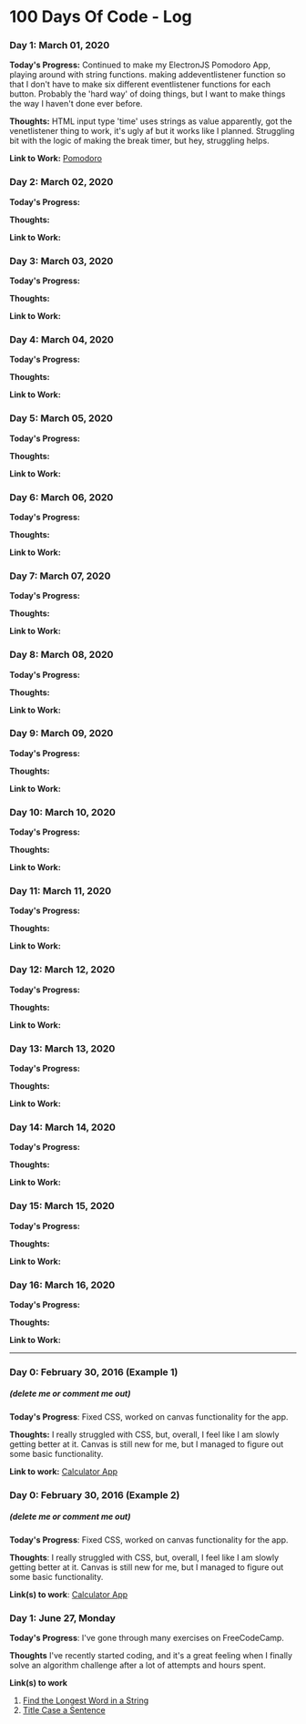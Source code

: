 # 100 Days Of Code - Log

### Day 1: March 01, 2020

**Today's Progress:** Continued to make my ElectronJS Pomodoro App, playing around with string functions. making addeventlistener function so that I don't have to make six different eventlistener functions for each button. Probably the 'hard way' of doing things, but I want to make things the way I haven't done ever before.

**Thoughts:** HTML input type 'time' uses strings as value apparently, got the venetlistener thing to work, it's ugly af but it works like I planned. Struggling bit with the logic of making the break timer, but hey, struggling helps.

**Link to Work:** <a href="https://github.com/corpsefin/Pomodoro_DA">Pomodoro</a>

### Day 2: March 02, 2020

**Today's Progress:**

**Thoughts:** 

**Link to Work:**

### Day 3: March 03, 2020

**Today's Progress:**

**Thoughts:** 

**Link to Work:**

### Day 4: March 04, 2020

**Today's Progress:**

**Thoughts:** 

**Link to Work:**

### Day 5: March 05, 2020

**Today's Progress:**

**Thoughts:** 

**Link to Work:**

### Day 6: March 06, 2020

**Today's Progress:**

**Thoughts:** 

**Link to Work:**

### Day 7: March 07, 2020

**Today's Progress:**

**Thoughts:** 

**Link to Work:**

### Day 8: March 08, 2020

**Today's Progress:**

**Thoughts:** 

**Link to Work:**

### Day 9: March 09, 2020

**Today's Progress:**

**Thoughts:** 

**Link to Work:**

### Day 10: March 10, 2020

**Today's Progress:**

**Thoughts:** 

**Link to Work:**

### Day 11: March 11, 2020

**Today's Progress:**

**Thoughts:** 

**Link to Work:**

### Day 12: March 12, 2020

**Today's Progress:**

**Thoughts:** 

**Link to Work:**

### Day 13: March 13, 2020

**Today's Progress:**

**Thoughts:** 

**Link to Work:**

### Day 14: March 14, 2020

**Today's Progress:**

**Thoughts:** 

**Link to Work:**

### Day 15: March 15, 2020

**Today's Progress:**

**Thoughts:** 

**Link to Work:**

### Day 16: March 16, 2020

**Today's Progress:**

**Thoughts:** 

**Link to Work:**


----------------------------------------------------------------------------------------------------------------------------
### Day 0: February 30, 2016 (Example 1)
##### (delete me or comment me out)

**Today's Progress**: Fixed CSS, worked on canvas functionality for the app.

**Thoughts:** I really struggled with CSS, but, overall, I feel like I am slowly getting better at it. Canvas is still new for me, but I managed to figure out some basic functionality.

**Link to work:** [Calculator App](http://www.example.com)

### Day 0: February 30, 2016 (Example 2)
##### (delete me or comment me out)

**Today's Progress**: Fixed CSS, worked on canvas functionality for the app.

**Thoughts**: I really struggled with CSS, but, overall, I feel like I am slowly getting better at it. Canvas is still new for me, but I managed to figure out some basic functionality.

**Link(s) to work**: [Calculator App](http://www.example.com)


### Day 1: June 27, Monday

**Today's Progress**: I've gone through many exercises on FreeCodeCamp.

**Thoughts** I've recently started coding, and it's a great feeling when I finally solve an algorithm challenge after a lot of attempts and hours spent.

**Link(s) to work**
1. [Find the Longest Word in a String](https://www.freecodecamp.com/challenges/find-the-longest-word-in-a-string)
2. [Title Case a Sentence](https://www.freecodecamp.com/challenges/title-case-a-sentence)
